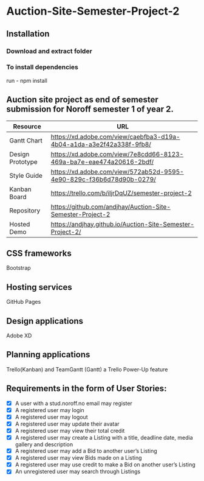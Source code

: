 # Auction-Site-Semester-Project-2

## Installation

### Download and extract folder

### To install dependencies

run - npm install

## Auction site project as end of semester submission for Noroff semester 1 of year 2.

| Resource         | URL                                                                  |
| ---------------- | -------------------------------------------------------------------- |
| Gantt Chart      | https://xd.adobe.com/view/caebfba3-d19a-4b04-a1da-a3e2f42a338f-9fb8/ |
| Design Prototype | https://xd.adobe.com/view/7e8cdd66-8123-469a-ba7e-eae474a20616-2bdf/ |
| Style Guide      | https://xd.adobe.com/view/572ab52d-9595-4e90-829c-f36b6d78d90b-0279/ |
| Kanban Board     | https://trello.com/b/iIjrDqUZ/semester-project-2                     |
| Repository       | https://github.com/andjhay/Auction-Site-Semester-Project-2           |
| Hosted Demo      | https://andjhay.github.io/Auction-Site-Semester-Project-2/           |

## CSS frameworks

Bootstrap

## Hosting services

GitHub Pages

## Design applications

Adobe XD

## Planning applications

Trello(Kanban) and TeamGantt (Gantt) a Trello Power-Up feature

## Requirements in the form of User Stories:

- [x] A user with a stud.noroff.no email may register
- [x] A registered user may login
- [x] A registered user may logout
- [x] A registered user may update their avatar
- [x] A registered user may view their total credit
- [x] A registered user may create a Listing with a title, deadline date, media gallery and description
- [x] A registered user may add a Bid to another user’s Listing
- [x] A registered user may view Bids made on a Listing
- [x] A registered user may use credit to make a Bid on another user’s Listing
- [x] An unregistered user may search through Listings
